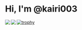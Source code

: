 # Hi, I'm @kairi003

<a href="https://github.com/anuraghazra/github-readme-stats">
  <img align="left" src="https://github-readme-stats.vercel.app/api?username=kairi003&count_private=true&show_icons=true&theme=onedark" />
</a>
<a href="https://github.com/anuraghazra/convoychat">
  <img align="left" src="https://github-readme-stats.vercel.app/api/top-langs/?username=kairi003&langs_count=3&theme=onedark" />
</a>

[![trophy](https://github-profile-trophy.vercel.app/?username=kairi003&theme=onedark)](https://github.com/ryo-ma/github-profile-trophy)
